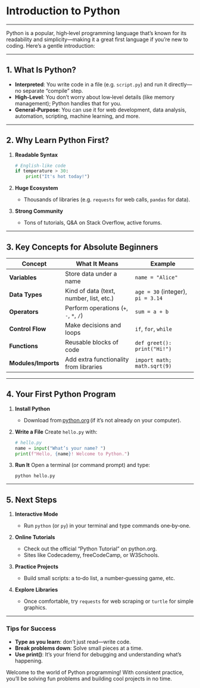 # Introduction to Python

---

Python is a popular, high‑level programming language that’s known for its readability and simplicity—making it a great first language if you’re new to coding. Here’s a gentle introduction:

---

## 1. What Is Python?

* **Interpreted**: You write code in a file (e.g. `script.py`) and run it directly—no separate “compile” step.
* **High‑Level**: You don’t worry about low‑level details (like memory management); Python handles that for you.
* **General‑Purpose**: You can use it for web development, data analysis, automation, scripting, machine learning, and more.

---

## 2. Why Learn Python First?

1. **Readable Syntax**

   ```python
   # English‑like code
   if temperature > 30:
       print("It's hot today!")
   ```
2. **Huge Ecosystem**

   * Thousands of libraries (e.g. `requests` for web calls, `pandas` for data).
3. **Strong Community**

   * Tons of tutorials, Q\&A on Stack Overflow, active forums.

---

## 3. Key Concepts for Absolute Beginners

| Concept             | What It Means                           | Example                           |
| ------------------- | --------------------------------------- | --------------------------------- |
| **Variables**       | Store data under a name                 | `name = "Alice"`                  |
| **Data Types**      | Kind of data (text, number, list, etc.) | `age = 30` (integer), `pi = 3.14` |
| **Operators**       | Perform operations (`+`, `-`, `*`, `/`) | `sum = a + b`                     |
| **Control Flow**    | Make decisions and loops                | `if`, `for`, `while`              |
| **Functions**       | Reusable blocks of code                 | `def greet(): print("Hi!")`       |
| **Modules/Imports** | Add extra functionality from libraries  | `import math; math.sqrt(9)`       |

---

## 4. Your First Python Program

1. **Install Python**

   * Download from [python.org](https://www.python.org/) (if it’s not already on your computer).

2. **Write a File**
   Create `hello.py` with:

   ```python
   # hello.py
   name = input("What’s your name? ")
   print(f"Hello, {name}! Welcome to Python.")
   ```

3. **Run It**
   Open a terminal (or command prompt) and type:

   ```
   python hello.py
   ```

---

## 5. Next Steps

1. **Interactive Mode**

   * Run `python` (or `py`) in your terminal and type commands one‑by‑one.
2. **Online Tutorials**

   * Check out the official “Python Tutorial” on python.org.
   * Sites like Codecademy, freeCodeCamp, or W3Schools.
3. **Practice Projects**

   * Build small scripts: a to‑do list, a number‑guessing game, etc.
4. **Explore Libraries**

   * Once comfortable, try `requests` for web scraping or `turtle` for simple graphics.

---

### Tips for Success

* **Type as you learn**: don’t just read—write code.
* **Break problems down**: Solve small pieces at a time.
* **Use print()**: It’s your friend for debugging and understanding what’s happening.

Welcome to the world of Python programming! With consistent practice, you’ll be solving fun problems and building cool projects in no time.
